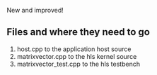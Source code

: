 New and improved!
## Files and where they need to go
1. host.cpp to the application host source
2. matrixvector.cpp to the hls kernel source
3. matrixvector_test.cpp to the hls testbench
